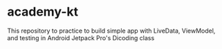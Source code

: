 # academy-kt
This repository to practice to build simple app with LiveData, ViewModel, and testing in Android Jetpack Pro's Dicoding class
